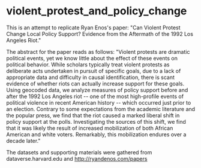 # violent_protest_and_policy_change
This is an attempt to replicate Ryan Enos's paper: "Can Violent Protest Change Local Policy Support? Evidence from the Aftermath of the 1992 Los Angeles Riot." 

The abstract for the paper reads as follows: "Violent protests are dramatic political events, yet we know little about the effect of these events on political behavior. While scholars typically treat violent protests as deliberate acts undertaken in pursuit of specific goals, due to a lack of appropriate data and difficulty in causal identification, there is scant evidence of whether riots can actually increase support for these goals. Using geocoded data, we analyze measures of policy support before and after the 1992 Los Angeles riot -- one of the most high-profile events of political violence in recent American history -- which occurred just prior to an election. Contrary to some expectations from the academic literature and the popular press, we find that the riot caused a marked liberal shift in policy support at the polls. Investigating the sources of this shift, we find that it was likely the result of increased mobilization of both African American and white voters. Remarkably, this mobilization endures over a decade later."

The datasets and supporting materials were gathered from dataverse.harvard.edu and http://ryandenos.com/papers

